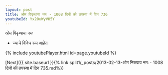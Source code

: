 ```yaml
---
layout: post
title: ओम विकृथाया नमः - 1008 दिनों की तपस्या में दिन 736
youtubeId: Yx2OuWyVH5Y
---
```

 
 
 ओम विकृथाया नमः  
 
 -  ज्याचे विविध रूप आहेत 
 
  
 
  
 
 
 
 
 
 


{% include youtubePlayer.html id=page.youtubeId %}
 
[Next]({{ site.baseurl }}{% link  split1/_posts/2013-02-13-ओम निरुपाय नमः - 1008 दिनों की तपस्या में दिन 735.md%})
 
